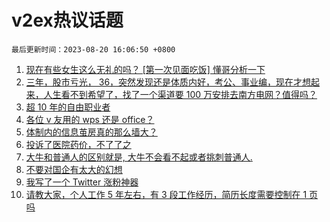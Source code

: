 # v2ex热议话题

`最后更新时间：2023-08-20 16:06:50 +0800`

1. [现在有些女生这么无礼的吗？ [第一次见面吃饭] 懂哥分析一下](https://www.v2ex.com/t/966746)
1. [三年，股市亏光， 36，突然发现还是体质内好，考公、事业编，现在才想起来，人生看不到希望了，找了一个渠道要 100 万安排去南方电网？值得吗？](https://www.v2ex.com/t/966775)
1. [超 10 年的自由职业者](https://www.v2ex.com/t/966767)
1. [各位 v 友用的 wps 还是 office？](https://www.v2ex.com/t/966780)
1. [体制内的信息茧房真的那么墙大？](https://www.v2ex.com/t/966755)
1. [投诉了医院药价，不了了之](https://www.v2ex.com/t/966763)
1. [大牛和普通人的区别就是, 大牛不会看不起或者挑刺普通人.](https://www.v2ex.com/t/966731)
1. [不要对国企有太大的幻想](https://www.v2ex.com/t/966715)
1. [我写了一个 Twitter 涨粉神器](https://www.v2ex.com/t/966700)
1. [请教大家，个人工作 5 年左右，有 3 段工作经历，简历长度需要控制在 1 页吗](https://www.v2ex.com/t/966762)

